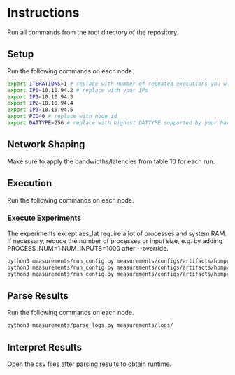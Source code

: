 # Instructions

Run all commands from the root directory of the repository.

## Setup

Run the following commands on each node.

```sh
export ITERATIONS=1 # replace with number of repeated executions you want to run
export IP0=10.10.94.2 # replace with your IPs
export IP1=10.10.94.3
export IP2=10.10.94.4
export IP3=10.10.94.5
export PID=0 # replace with node id
export DATTYPE=256 # replace with highest DATTYPE supported by your hardware
```

## Network Shaping

Make sure to apply the bandwidths/latencies from table 10 for each run.

## Execution

Run the following commands on each node.

### Execute Experiments
The experiments except aes_lat require a lot of processes and system RAM. If necessary, reduce the number of processes or input size, e.g. by adding PROCESS_NUM=1 NUM_INPUTS=1000 after --override.

```sh
python3 measurements/run_config.py measurements/configs/artifacts/hpmpc/table10/aes_bdw/ -i $ITERATIONS -a $IP0 -b $IP1 -c $IP2 -d $IP3 -p $PID --override DATTYPE=$DATTYPE
python3 measurements/run_config.py measurements/configs/artifacts/hpmpc/table10/aes_lat/ -i $ITERATIONS -a $IP0 -b $IP1 -c $IP2 -d $IP3 -p $PID
python3 measurements/run_config.py measurements/configs/artifacts/hpmpc/table10/vector_prod20k/ -i $ITERATIONS -a $IP0 -b $IP1 -c $IP2 -d $IP3 -p $PID --override DATTYPE=$DATTYPE
```

## Parse Results

Run the following commands on each node.

```sh
python3 measurements/parse_logs.py measurements/logs/
```

## Interpret Results

Open the csv files after parsing results to obtain runtime.
